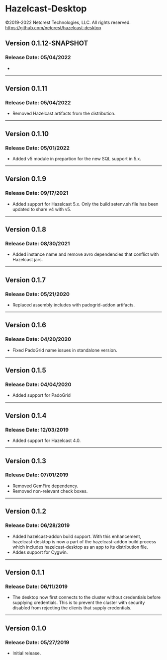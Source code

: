# Hazelcast-Desktop

©2019-2022 Netcrest Technologies, LLC. All rights reserved.
https://github.com/netcrest/hazelcast-desktop

## Version 0.1.12-SNAPSHOT

### Release Date: 05/04/2022

-

----

## Version 0.1.11

### Release Date: 05/04/2022

- Removed Hazelcast artifacts from the distribution.

----

## Version 0.1.10

### Release Date: 05/01/2022

- Added v5 module in prepartion for the new SQL support in 5.x.

----

## Version 0.1.9

### Release Date: 09/17/2021

- Added support for Hazelcast 5.x. Only the build setenv.sh file has been updated to share v4 with v5.

----

## Version 0.1.8

### Release Date: 08/30/2021

- Added instance name and remove avro dependencies that conflict with Hazelcast jars.

----

## Version 0.1.7

### Release Date: 05/21/2020

- Replaced assembly includes with padogrid-addon artifacts.

----

## Version 0.1.6

### Release Date: 04/20/2020

- Fixed PadoGrid name issues in standalone version.

----

## Version 0.1.5

### Release Date: 04/04/2020

- Added support for PadoGrid

----

## Version 0.1.4

### Release Date: 12/03/2019

- Added support for Hazelcast 4.0.

----

## Version 0.1.3

### Release Date: 07/01/2019

- Removed GemFire dependency.
- Removed non-relevant check boxes.

----

## Version 0.1.2

### Release Date: 06/28/2019

- Added hazelcast-addon build support. With this enhancement, hazelcast-desktop
  is now a part of the hazelcast-addon build process which includes 
  hazelcast-desktop as an app to its distribution file.
- Addes support for Cygwin.

----

## Version 0.1.1
### Release Date: 06/11/2019

- The desktop now first connects to the cluster without credentials before supplying
  credentials. This is to prevent the cluster with security disabled from rejecting 
  the clients that supply credentials.

----

## Version 0.1.0
### Release Date: 05/27/2019

- Initial release.

